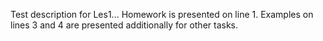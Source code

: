 Test description for Les1...
Homework is presented on line 1.
Examples on lines 3 and 4 are presented additionally for other tasks.
